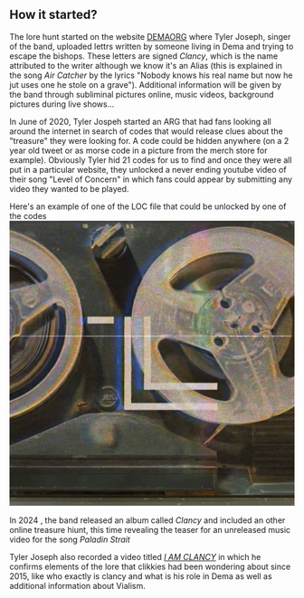 ## How it started?
The lore hunt started on the website [DEMAORG](http://dmaorg.info/found/15398642_14/clancy.html) where Tyler Joseph, singer of the band, uploaded lettrs written by someone living in Dema and trying to escape the bishops. These letters are signed _Clancy_, which is the name attributed to the writer although we know it's an Alias (this is explained in the song _Air Catcher_ by the lyrics "Nobody knows his real name but now he jut uses one he stole on a grave"). 
Additional information will be given by the band through subliminal pictures online, music videos, background pictures during live shows...

In June of 2020, Tyler Jospeh started an ARG that had fans looking all around the internet in search of codes that would release clues about the "treasure" they were looking for. A code could be hidden anywhere (on a 2 year old tweet or as morse code in a picture from the merch store for example). Obviously Tyler hid 21 codes for us to find and once they were all put in a particular website, they unlocked a never ending youtube video of their song "Level of Concern" in which fans could appear by submitting any video they wanted to be played.  

Here's an example of one of the LOC file that could be unlocked by one of the codes
![Here's an example of one of the LOC file that could be unlocked by one of the codes](Twentyonepilots/loc.jpg)


In 2024 , the band released an album called _Clancy_ and included an other online treasure hiunt, this time revealing the teaser for an unreleased music video for the song _Paladin Strait_

Tyler Joseph also recorded a video titled [_I AM CLANCY_](https://youtu.be/ozlHHR_eSxc?si=SjV74KavdDdS8XYA) in which he confirms elements of the lore that clikkies had been wondering about since 2015, like who exactly is clancy and what is his role in Dema as well as additional information about Vialism.
